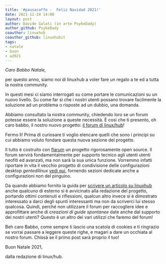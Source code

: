 ```yaml
---
title: '#pausacaffe -  Feliz Navidad 2021!' 
date: 2021-12-24 14:00
layout: post 
author: Davide Galati (in arte PsykeDady)
author_github: PsykeDady
coauthor: linuxhub
coauthor_github: linuxhubit
tags: 
- natale
- buon 
- a2021
---
```




*Caro Babbo Natale,*

per questo anno, siamo noi di linuxhub a voler fare un regalo a te ed a 
tutta la nostra community. 

In questi mesi ci siamo interrogati su come portare le comunicazioni su 
un nuovo livello. Su come far sì che i nostri utenti possano trovare facilmente
la soluzione ad un problema o risposte ad un dubbio, una domanda.

Abbiamo consultato la nostra community, chiedendo loro se un forum potesse 
essere la soluzione a queste necessità. È così che ti presento, oh caro babbo, 
il nostro nuovo progetto: [il forum di linux/hub](https://forums.linuxhub.it)!

Fermo lì! Prima di curiosare ti voglio elencare quelli che sono i principi su 
cui abbiamo voluto fondare questa nuova sezione del progetto.

Il tutto è costruito con [flarum](https://flarum.org) un progetto
rigorosamente open source. Il forum servirà fondamentalmente per supporto
tecnico agli utenti utenti neofiti ed avanzati, ma non sarà la sua unica 
funzione. Vorremmo infatti riportare in vita il vecchio progetto di 
condivisione delle configurazioni desktop *gentedilinux*
[vedi qui](https://linuxpeople.org), fornendo sezioni dedicate anche a 
configurazioni non del pinguino.

Da quando abbiamo fornito la guida per 
[scrivere un articolo su linuxhub](https://linuxhub.it/articles/howto-scrivere-un-articolo-per-linuxhub/) 
anche qualcuno di esterno si è avvicinato alla redazione del progetto,
portando ottimi contenuti e riflessioni, qualcun altro invece si è dimostrato 
interessato a darci degli spunti interessanti ma non da scriverci lui stesso 
qualcosa. Quindi, perché non utilizzare il forum per raccogliere idee e 
approfittare anche di *creazioni di guide spontanee* date anche dal supporto 
dei nostri utenti? Questo è un altro dei vari utilizzi che faremo del forum!

Beh caro Babbo, come sempre ti lascio una scatola di cookies e ti ringrazio se 
vorrai passare a leggere queste righe, e magari a dare un occhiata al nostro 
forum. Chissà se il primo post sarà proprio il tuo! 


Buon Natale 2021,   

dalla redazione di linux/hub.
